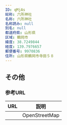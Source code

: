 ```yaml
---
ID: qMjAs
総称: 六所神社
名称: 六所神社
名称読み: null
別名: null
都道府県: 山形県
区域: 鶴岡市
緯度: 38.7249844
経度: 139.7976657
郵便番号: 9970836
住所: 山形県鶴岡市寺田５８
---
```


## その他

### 参考URL

| URL | 説明          |
| --- | ------------- |
|     | OpenStreetMap |
